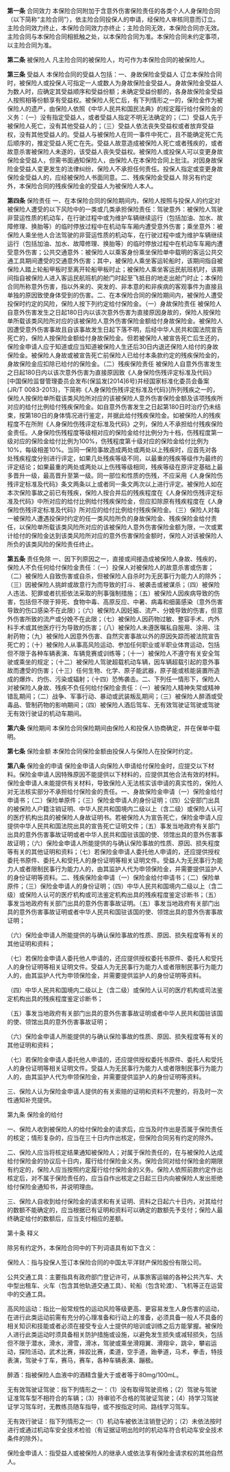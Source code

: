 **第一条** 合同效力 本保险合同附加于含意外伤害保险责任的各类个人人身保险合同（以下简称“主险合同”），依主险合同投保人的申请，经保险人审核同意而订立。主险合同效力终止，本保险合同效力亦终止；主险合同无效，本保险合同亦无效。主险合同与本保险合同相抵触之处，以本保险合同为准。本保险合同未约定事项，以主险合同为准。

**第二条** 被保险人 凡主险合同的被保险人，均可作为本保险合同的被保险人。

**第三条** 受益人 本保险合同的受益人包括：一、身故保险金受益人 订立本保险合同时，被保险人或投保人可指定一人或数人为身故保险金受益人。身故保险金受益人为数人时，应确定其受益顺序和受益份额；未确定受益份额的，各身故保险金受益人按照相等份额享有受益权。被保险人死亡后，有下列情形之一的，保险金作为被保险人的遗产，由保险人依照《中华人民共和国民法典》的规定履行给付保险金的义务：（一）没有指定受益人，或者受益人指定不明无法确定的；（二）受益人先于被保险人死亡，没有其他受益人的；（三）受益人依法丧失受益权或者放弃受益权，没有其他受益人的。受益人与被保险人在同一事件中死亡，且不能确定死亡先后顺序的，推定受益人死亡在先。受益人故意造成被保险人死亡或者残疾的，或者故意杀害被保险人未遂的，该受益人丧失受益权。被保险人或投保人可以变更身故保险金受益人，但需书面通知保险人，由保险人在本保险合同上批注。对因身故保险金受益人变更发生的法律纠纷，保险人不承担任何责任。投保人指定或变更身故保险金受益人的，应经被保险人书面同意。二、残疾保险金受益人 除另有约定外，本保险合同的残疾保险金的受益人为被保险人本人。

**第四条** 保险责任 一、在本保险合同的保险期间内，保险人按照与投保人的约定对被保险人遭受的以下风险中的一类或几类承担保险责任：驾驶意外：被保险人驾驶非营运性质的机动车，在行驶过程中或为维护车辆继续运行（包括加油、加水、故障修理、换胎等）的临时停放过程中在机动车车厢内遭受意外伤害；乘坐意外：被保险人乘坐他人合法驾驶的非营运性质的机动车，在行驶过程中或为维护车辆继续运行（包括加油、加水、故障修理、换胎等）的临时停放过程中在机动车车厢内遭受意外伤害；公共交通意外：被保险人以乘客身份乘坐保险单中载明的客运公共交通工具期间遭受的交通意外伤害；其中，被保险人乘坐客运轮船时，该期间指自被保险人踏上轮船甲板时至离开轮船甲板时止；被保险人乘坐客运民航班机时，该期间指自被保险人进入客运民航班机的舱门时起至飞抵目的地走出舱门时止；本保险合同所称意外伤害，指以外来的、突发的、非本意的和非疾病的客观事件为直接且单独的原因致使身体受到的伤害。二、在本保险合同的保险期间内，被保险人遭受投保时约定的风险，保险人按下列约定给付保险金。（一）身故保险责任 被保险人自意外伤害发生之日起180日内以该次意外伤害为直接原因身故的，保险人按保险单所载该类风险所对应的该被保险人意外伤害保险金额给付身故保险金。被保险人因遭受意外伤害事故且自该事故发生日起下落不明，后经中华人民共和国法院宣告死亡的，保险人按保险金额给付身故保险金。但若被保险人被宣告死亡后生还的，保险金申请人应于知道或应当知道被保险人生还后30日内退还保险人给付的身故保险金。被保险人身故或被宣告死亡前保险人已给付本条款约定的残疾保险金的，身故保险金应扣除已给付的保险金。（二）残疾保险责任 被保险人自意外伤害发生之日起180日内以该次意外伤害为直接原因致《人身保险伤残评定标准及代码》[中国保险监督管理委员会发布(保监发[2014]6号)并经国家标准化委员会备案(JR/T 0083-2013)，下简称《人身保险伤残评定标准及代码》]所列残疾之一的，保险人按保险单所载该类风险所对应的该被保险人意外伤害保险金额及该项残疾所对应的给付比例给付残疾保险金。如自意外伤害发生之日起第180日时治疗仍未结束，按第180日的身体情况进行鉴定，并据此给付残疾保险金。如被保险人的残疾程度不在所附《人身保险伤残评定标准及代码》之列，保险人不承担给付残疾保险金责任。人身保险伤残程度等级相对应的保险金给付比例分为十档，伤残程度第一级对应的保险金给付比例为100%，伤残程度第十级对应的保险金给付比例为10%，每级相差10%。当同一保险事故造成两处或两处以上残疾时，应首先对各处残疾程度分别进行评定，如果几处残疾等级不同，以最重的残疾等级作为最终的评定结论；如果最重的两处或两处以上伤残等级相同，残疾等级在原评定基础上最多晋升一级，最高晋升至第一级。同一部位和性质的伤残，不应采用《人身保险伤残评定标准及代码》条文两条以上或者同一条文两次以上进行评定。被保险人如在本次保险事故之前已有残疾，保险人按合并后的残疾程度在《人身保险伤残评定标准及代码》中所对应的给付比例给付残疾保险金，但应扣除原有残疾程度在《人身保险伤残评定标准及代码》所对应的给付比例给付残疾保险金。（三）保险人对每一被保险人遭遇投保时约定的任一类风险所负的身故保险金、残疾保险金给付责任，以保险单所载该类风险所对应的该被保险人意外伤害保险金额为限，一次或累计给付的保险金达到该类风险所对应的意外伤害保险金额时，保险人对该被保险人所负的该类风险的保险责任终止。

**第五条** 责任免除 一、因下列原因之一，直接或间接造成被保险人身故、残疾的，保险人不负任何给付保险金责任：（一）投保人对被保险人的故意杀害或伤害；（二）被保险人自致伤害或自杀，但被保险人自杀时为无民事行为能力人的除外；（三）因被保险人挑衅或故意行为而导致的打斗、被袭击或被谋杀；（四）被保险人违法、犯罪或者抗拒依法采取的刑事强制措施；（五）被保险人因疾病导致的伤害，包括但不限于猝死、食物中毒、高原反应、中暑、病毒和细菌感染（意外伤害导致的伤口感染不在此限）；（六）被保险人因妊娠、流产、分娩导致的伤害，但意外伤害所致的流产或分娩不在此限；（七）被保险人因药物过敏、整容手术、内外科手术或其他医疗行为导致的伤害；（八）被保险人未遵医嘱私自服用、涂用、注射药物；（九）被保险人因意外伤害、自然灾害事故以外的原因失踪而被法院宣告死亡的；（十）被保险人从事高风险运动、参加任何职业或半职业体育运动，包括但不限于各种车辆表演、车辆竞赛或训练等；（十一）被保险人不遵守有关安全驾驶或乘坐的规定；（十二）被保险人驾驶超载机动车辆，因车辆超载引起的意外事故而遭受的伤害；（十三）任何生物、化学、原子能武器，原子能或核能装置所造成的爆炸、灼伤、污染或辐射；（十四）恐怖袭击。二、下列任一情形下，保险人对被保险人身故、残疾不负任何给付保险金责任：（一）被保险人精神失常或精神错乱期间；（二）战争、军事行动、暴动或武装叛乱期间；（三）被保险人醉酒或受毒品、管制药物的影响期间；（四）被保险人酒后驾车、无有效驾驶证驾驶或驾驶无有效行驶证的机动车期间。

**第六条** 保险期间 本保险合同保险期间由保险人和投保人协商确定，并在保单中载明。

**第七条** 保险金额 本保险合同保险金额由投保人与保险人在投保时约定。

**第八条** 保险金的申请 保险金申请人向保险人申请给付保险金时，应提交以下材料。保险金申请人因特殊原因不能提供以下材料的，应提供其他合法有效的材料。保险金申请人未能提供有关材料，导致保险人无法核实该申请的真实性的，保险人对无法核实部分不承担给付保险金的责任。一、身故保险金申请（一）保险金给付申请书；（二）保险单原件；（三）保险金申请人的身份证明；（四）公安部门出具的被保险人户籍注销证明、中华人民共和国境内二级以上（含二级）或保险人认可的医疗机构出具的被保险人身故证明书。若被保险人为宣告死亡，保险金申请人应提供中华人民共和国法院出具的宣告死亡证明文件；（五）事发当地政府有关部门出具的意外伤害事故证明或者中华人民共和国驻该国的使、领馆出具的意外伤害事故证明；（六）保险金申请人所能提供的与确认保险事故的性质、原因、损失程度等有关的其他证明和资料；（七）若保险金申请人委托他人申请的，还应提供授权委托书原件、委托人和受托人的身份证明等相关证明文件。受益人为无民事行为能力人或者限制民事行为能力人的，由其监护人代为申领保险金，并需要提供监护人的身份证明等资料。二、残疾保险金申请（一）保险金给付申请书；（二）保险单原件；（三）保险金申请人的身份证明；（四）中华人民共和国境内二级以上（含二级）或保险人认可的医疗机构或司法鉴定机构出具的残疾程度鉴定诊断书；（五）事发当地政府有关部门出具的意外伤害事故证明。（五）事发当地政府有关部门出具的意外伤害事故证明或者中华人民共和国驻该国的使、领馆出具的意外伤害事故证明；

（六）保险金申请人所能提供的与确认保险事故的性质、原因、损失程度等有关的其他证明和资料；

（七）若保险金申请人委托他人申请的，还应提供授权委托书原件、委托人和受托人的身份证明等相关证明文件。受益人为无民事行为能力人或者限制民事行为能力人的，由其监护人代为申领保险金，并需要提供监护人的身份证明等资料。

（四）中华人民共和国境内二级以上（含二级）或保险人认可的医疗机构或司法鉴定机构出具的残疾程度鉴定诊断书；

（五）事发当地政府有关部门出具的意外伤害事故证明或者中华人民共和国驻该国的使、领馆出具的意外伤害事故证明；

（六）保险金申请人所能提供的与确认保险事故的性质、原因、损失程度等有关的其他证明和资料；

（七）若保险金申请人委托他人申请的，还应提供授权委托书原件、委托人和受托人的身份证明等相关证明文件。受益人为无民事行为能力人或者限制民事行为能力人的，由其监护人代为申领保险金，并需要提供监护人的身份证明等资料。

三、保险人认为保险金申请人提供的有关索赔的证明和资料不完整的，将及时一次性通知补充提供。

第九条  保险金的给付

一、保险人收到被保险人的给付保险金的请求后，应当及时作出是否属于保险责任的核定；情形复杂的，应当在三十日内作出核定，但保险合同另有约定的除外。

二、保险人应当将核定结果通知被保险人；对属于保险责任的，在与被保险人达成给付保险金的协议后十日内，履行给付保险金义务。保险合同对给付保险金的期限有约定的，保险人应当按照约定履行给付保险金的义务。保险人依照前款约定作出核定后，对不属于保险责任的，应当自作出核定之日起三日内向被保险人发出拒绝给付保险金通知书，并说明理由。

三、保险人自收到给付保险金的请求和有关证明、资料之日起六十日内，对其给付的数额不能确定的，应当根据已有证明和资料可以确定的数额先予支付；保险人最终确定给付的数额后，应当支付相应的差额。

第十条  释义

除另有约定外，本保险合同中的下列词语具有如下含义：

保险人：指与投保人签订本保险合同的中国太平洋财产保险股份有限公司。

公共交通工具：主要指具有政府部门登记许可，从事旅客运输的各种公共汽车、大中型出租车、火车（包含其他轨道交通工具）、轮船（包含轮渡）、飞机等正在运营中的交通工具。

高风险运动：指比一般常规性的运动风险等级更高、更容易发生人身伤害的运动，在进行此类运动前需有充分的心理准备和行动上的准备，必须具备一般人不具备的相关知识和技能或者必须在接受专业人士提供的培训或训练之后方能掌握。被保险人进行此类运动时须具备相关防护措施或设施，以避免发生损失或减轻损失，包括但不限于潜水，滑水，滑雪，滑冰，驾驶或乘坐滑翔翼、滑翔伞，跳伞，攀岩运动，探险活动，武术比赛，摔跤比赛，柔道，空手道，跆拳道，马术，拳击，特技表演，驾驶卡丁车，赛马，赛车，各种车辆表演、蹦极。

醉酒：指被保险人血液中的酒精含量大于或者等于80mg/100mL。

无有效驾驶证驾驶：指下列情形之一：（1）没有取得驾驶资格；（2）驾驶与驾驶证准驾车型不相符合的车辆；（3）持审验不合格的驾驶证驾驶；（4）持学习驾驶证学习驾车时，无教练员随车指导，或不按指定时间、路线学习驾车。

无有效行驶证：指下列情形之一:（1）机动车被依法注销登记的；（2）未依法按时进行或通过机动车安全技术检验（有证据证明出险时的机动车符合机动车安全技术条件的除外）。

保险金申请人：指受益人或被保险人的继承人或依法享有保险金请求权的其他自然人。
